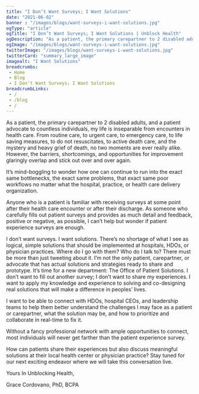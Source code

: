 ```yaml
--- 
title: "I Don’t Want Surveys; I Want Solutions"
date: "2021-06-02"
banner : "/images/blogs/want-surveys-i-want-solutions.jpg"
ogType: "article"
ogTitle: "I Don’t Want Surveys; I Want Solutions | Unblock Health"
ogDescription: "As a patient, the primary carepartner to 2 disabled adults, and a patient advocate to countless individuals, my life is inseparable from encounters in health care."
ogImage: "/images/blogs/want-surveys-i-want-solutions.jpg"
twitterImage: "/images/blogs/want-surveys-i-want-solutions.jpg"
twitterCard: "summary_large_image"
imagealt: "I Want Solutions"
breadcrumbs:
 - Home
 - Blog
 - I Don’t Want Surveys; I Want Solutions
breadcrumbLinks:
 - / 
 - /blog
 - / 
---
```


As a patient, the primary carepartner to 2 disabled adults, and a patient advocate to countless individuals, my life is inseparable from encounters in health care. From routine care, to urgent care, to emergency care, to life saving measures, to do not resuscitates, to active death care, and the mystery and heavy grief of death, no two moments are ever really alike. However, the barriers, shortcomings, and opportunities for improvement glaringly overlap and stick out over and over again.

It’s mind-boggling to wonder how one can continue to run into the exact same bottlenecks, the exact same problems, that exact same poor workflows no matter what the hospital, practice, or health care delivery organization.

Anyone who is a patient is familiar with receiving surveys at some point after their health care encounter or after their discharge. As someone who carefully fills out patient surveys and provides as much detail and feedback, positive or negative, as possible, I can’t help but wonder if patient experience surveys are enough.

I don’t want surveys. I want solutions. There’s no shortage of what I see as logical, simple solutions that should be implemented at hospitals, HDOs, or physician practices. Where do I go with them? Who do I talk to? There must be more than just tweeting about it. I’m not the only patient, carepartner, or advocate that has actual solutions and strategies ready to share and prototype. It’s time for a new department: The Office of Patient Solutions. I don’t want to fill out another survey; I don’t want to share my experiences. I want to apply my knowledge and experience to solving and co-designing real solutions that will make a difference in peoples’ lives.

I want to be able to connect with HDOs, hospital CEOs, and leadership teams to help them better understand the challenges I may face as a patient or carepartner, what the solution may be, and how to prioritize and collaborate in real-time to fix it.

Without a fancy professional network with ample opportunities to connect, most individuals will never get farther than the patient experience survey.

How can patients share their experiences but also discuss meaningful solutions at their local health center or physician practice? Stay tuned for our next exciting endeavor where we will take this conversation live.



Yours In Unblocking Health,

Grace Cordovano, PhD, BCPA